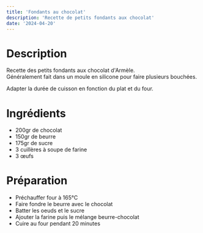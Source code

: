 ```yaml
---
title: 'Fondants au chocolat'
description: 'Recette de petits fondants aux chocolat'
date: '2024-04-20'
---
```


# Description

Recette des petits fondants aux chocolat d'Armèle.  
Généralement fait dans un moule en silicone pour faire plusieurs bouchées.

Adapter la durée de cuisson en fonction du plat et du four.

# Ingrédients

- 200gr de chocolat
- 150gr de beurre
- 175gr de sucre
- 3 cuillères à soupe de farine
- 3 œufs

# Préparation

- Préchauffer four à 165°C
- Faire fondre le beurre avec le chocolat
- Batter les oeuds et le sucre
- Ajouter la farine puis le mélange beurre-chocolat
- Cuire au four pendant 20 minutes
